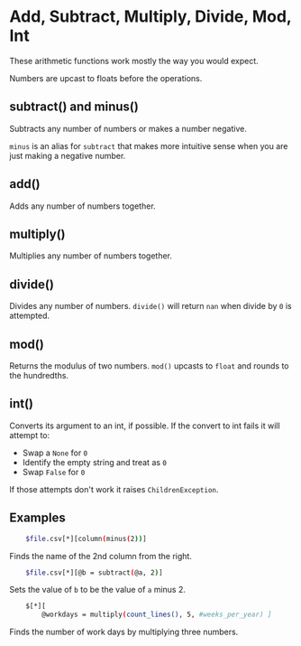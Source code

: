 
# Add, Subtract, Multiply, Divide, Mod, Int

These arithmetic functions work mostly the way you would expect.

Numbers are upcast to floats before the operations.

## subtract() and minus()

Subtracts any number of numbers or makes a number negative.

`minus` is an alias for `subtract` that makes more intuitive sense when you are just making a negative number.

## add()

Adds any number of numbers together.

## multiply()

Multiplies any number of numbers together.

## divide()

Divides any number of numbers. `divide()` will return `nan` when divide by `0` is attempted.

## mod()

Returns the modulus of two numbers. `mod()` upcasts to `float` and rounds to the hundredths.

## int()

Converts its argument to an int, if possible. If the convert to int fails it will attempt to:
- Swap a `None` for `0`
- Identify the empty string and treat as `0`
- Swap `False` for `0`

If those attempts don't work it raises `ChildrenException`.


## Examples

```bash
    $file.csv[*][column(minus(2))]
```

Finds the name of the 2nd column from the right.

```bash
    $file.csv[*][@b = subtract(@a, 2)]
```

Sets the value of `b` to be the value of `a` minus 2.

```bash
    $[*][
        @workdays = multiply(count_lines(), 5, #weeks_per_year) ]
```

Finds the number of work days by multiplying three numbers.


